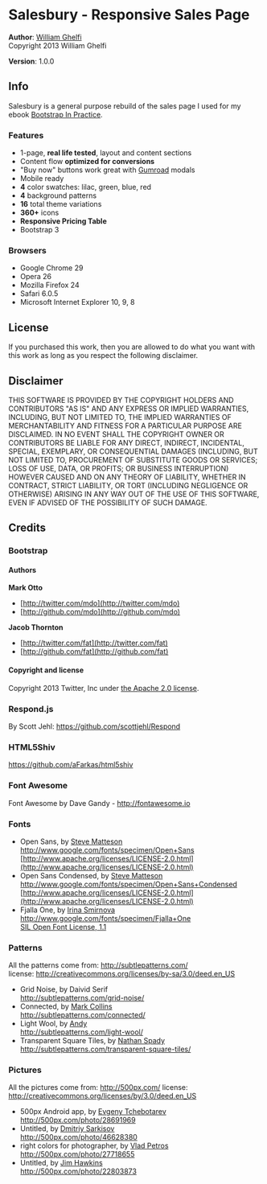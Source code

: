 # Salesbury - Responsive Sales Page

**Author**: [William Ghelfi](http://www.williamghelfi.com/)  
Copyright 2013 William Ghelfi

**Version**: 1.0.0

## Info

Salesbury is a general purpose rebuild of the sales page I used for my ebook [Bootstrap In Practice](http://www.williamghelfi.com/bootstrap-in-practice).

### Features

* 1-page, **real life tested**, layout and content sections
* Content flow **optimized for conversions**
* "Buy now" buttons work great with [Gumroad](https://gumroad.com/) modals
* Mobile ready
* **4** color swatches: lilac, green, blue, red
* **4** background patterns
* **16** total theme variations
* **360+** icons
* **Responsive Pricing Table**
* Bootstrap 3

### Browsers

* Google Chrome 29
* Opera 26
* Mozilla Firefox 24
* Safari 6.0.5
* Microsoft Internet Explorer 10, 9, 8

## License

If you purchased this work, then you are allowed to do what you want with this work as long as you respect the following disclaimer.

## Disclaimer

THIS SOFTWARE IS PROVIDED BY THE COPYRIGHT HOLDERS AND CONTRIBUTORS "AS IS" AND ANY EXPRESS OR IMPLIED WARRANTIES, INCLUDING, BUT NOT LIMITED TO, THE IMPLIED WARRANTIES OF MERCHANTABILITY AND FITNESS FOR A PARTICULAR PURPOSE ARE DISCLAIMED. IN NO EVENT SHALL THE COPYRIGHT OWNER OR CONTRIBUTORS BE LIABLE FOR ANY DIRECT, INDIRECT, INCIDENTAL, SPECIAL, EXEMPLARY, OR CONSEQUENTIAL DAMAGES (INCLUDING, BUT NOT LIMITED TO, PROCUREMENT OF SUBSTITUTE GOODS OR SERVICES; LOSS OF USE, DATA, OR PROFITS; OR BUSINESS INTERRUPTION) HOWEVER CAUSED AND ON ANY THEORY OF LIABILITY, WHETHER IN CONTRACT, STRICT LIABILITY, OR TORT (INCLUDING NEGLIGENCE OR OTHERWISE) ARISING IN ANY WAY OUT OF THE USE OF THIS SOFTWARE, EVEN IF ADVISED OF THE POSSIBILITY OF SUCH DAMAGE.

## Credits

### Bootstrap

#### Authors

**Mark Otto**

+ [http://twitter.com/mdo](http://twitter.com/mdo)
+ [http://github.com/mdo](http://github.com/mdo)

**Jacob Thornton**

+ [http://twitter.com/fat](http://twitter.com/fat)
+ [http://github.com/fat](http://github.com/fat)

#### Copyright and license

Copyright 2013 Twitter, Inc under [the Apache 2.0 license](http://www.apache.org/licenses/LICENSE-2.0).

### Respond.js

By Scott Jehl: https://github.com/scottjehl/Respond

### HTML5Shiv

https://github.com/aFarkas/html5shiv

### Font Awesome

Font Awesome by Dave Gandy - http://fontawesome.io

### Fonts

* Open Sans, by [Steve Matteson](https://profiles.google.com/107777320916704234605/about)  
  http://www.google.com/fonts/specimen/Open+Sans  
  [http://www.apache.org/licenses/LICENSE-2.0.html](http://www.apache.org/licenses/LICENSE-2.0.html)
* Open Sans Condensed, by [Steve Matteson](https://profiles.google.com/107777320916704234605/about)  
  http://www.google.com/fonts/specimen/Open+Sans+Condensed  
  [http://www.apache.org/licenses/LICENSE-2.0.html](http://www.apache.org/licenses/LICENSE-2.0.html)
* Fjalla One, by [Irina Smirnova](https://plus.google.com/104243178318516468123/about)  
	http://www.google.com/fonts/specimen/Fjalla+One  
  [SIL Open Font License, 1.1](http://scripts.sil.org/OFL)

### Patterns

All the patterns come from: http://subtlepatterns.com/  
license: http://creativecommons.org/licenses/by-sa/3.0/deed.en_US

* Grid Noise, by Daivid Serif  
  http://subtlepatterns.com/grid-noise/
* Connected, by [Mark Collins](http://pixxel.co/)  
  http://subtlepatterns.com/connected/
* Light Wool, by [Andy](http://www.tall.me.uk/)  
  http://subtlepatterns.com/light-wool/
* Transparent Square Tiles, by [Nathan Spady](http://nspady.com/)  
  http://subtlepatterns.com/transparent-square-tiles/

### Pictures

All the pictures come from: http://500px.com/
license: http://creativecommons.org/licenses/by/3.0/deed.en_US

* 500px Android app, by [Evgeny Tchebotarev](http://500px.com/tchebotarev)  
  http://500px.com/photo/28691969
* Untitled, by [Dmitriy Sarkisov](http://500px.com/deff)  
  http://500px.com/photo/46628380
* right colors for photographer, by [Vlad Petros](http://500px.com/pta)  
  http://500px.com/photo/27718655
* Untitled, by [Jim Hawkins](http://500px.com/JimHawkins)  
  http://500px.com/photo/22803873